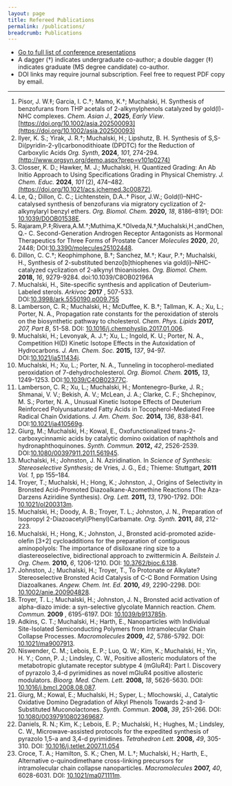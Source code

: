 ```yaml
---
layout: page
title: Refereed Publications
permalink: /publications/
breadcrumb: Publications
---
```


* [Go to full list of conference presentations](/presentations)
* A dagger (&#8224;) indicates undergraduate co-author; a double dagger (&#8225;) indicates graduate (MS degree candidate) co-author.
* DOI links may require journal subscription. Feel free to request PDF copy by email.

---

1. Pisor, J. W.&#8225;; Garcia, I. C.&#8224;; Mamo, K.†; Muchalski, H. Synthesis of benzofurans from THP acetals of 2-alkynylphenols catalyzed by gold(I)-NHC complexes. *Chem. Asian J.*, **2025**, *Early View*. [https://doi.org/10.1002/asia.202500093](https://doi.org/10.1002/asia.202500093)
2. Ilyer, K. S.; Yirak, J. R.&#8224;; Muchalski, H.; Lipshutz, B. H. Synthesis of S,S-Di(pyridin-2-yl)carbonodithioate (DPDTC) for the Reduction of Carboxylic Acids _Org. Synth_, **2024**, _101_, 274-294. [(http://www.orgsyn.org/demo.aspx?prep=v101p0274)](http://www.orgsyn.org/demo.aspx?prep=v101p0274)
3. Closser, K. D.; Hawker, M. J.; Muchalski, H. Quantized Grading: An Ab Initio Approach to Using Specifications Grading in Physical Chemistry. _J. Chem. Educ._ **2024**, _101_ (2), 474–482. [(https://doi.org/10.1021/acs.jchemed.3c00872)](https://doi.org/10.1021/acs.jchemed.3c00872).
4. Le, Q.; Dillon, C. C.; Lichtenstein, D.A..&#8224; Pisor, J.W.; Gold(I)–NHC-catalysed synthesis of benzofurans via migratory cyclization of 2-alkynylaryl benzyl ethers. _Org. Biomol. Chem._ **2020,** _18_, 8186–8191; DOI: [10.1039/D0OB01538E](http://dx.doi.org/10.1039/d0ob01538e).
5. Rajaram,P.&#8225;;Rivera,A.M.&#8224;;Muthima,K.&#8224;Olveda,N.&#8224;;Muchalski,H.;andChen,Q.- C. Second-Generation Androgen Receptor Antagonists as Hormonal Therapeutics for Three Forms of Prostate Cancer _Molecules_ **2020**, _20_, 2448; DOI:[10.3390/molecules25102448](https://doi.org/10.3390/molecules25102448).
6. Dillon, C. C.&#8224;; Keophimphone, B.&#8224;; Sanchez, M.&#8224;; Kaur, P.&#8224;; Muchalski, H., Synthesis of 2-substituted benzo[b]thiophenes via gold(i)–NHC-catalyzed cyclization of 2-alkynyl thioanisoles. _Org. Biomol. Chem._ **2018,** _16_, 9279-9284. doi:10.1039/C8OB02196A
7. Muchalski, H., Site-specific synthesis and application of Deuterium-Labeled sterols. _Arkivoc_ **2017** , 507-533. DOI:[10.3998/ark.5550190.p009.755](http://dx.doi.org/10.3998/ark.5550190.p009.755)
8. Lamberson, C. R.; Muchalski, H.; McDuffee, K. B.&#8224;; Tallman, K. A.; Xu, L.; Porter, N. A., Propagation rate constants for the peroxidation of sterols on the biosynthetic pathway to cholesterol. _Chem. Phys. Lipids_ **2017,** _207, Part B_, 51-58. DOI: [10.1016/j.chemphyslip.2017.01.006](http://dx.doi.org/10.1016/j.chemphyslip.2017.01.006).
9. Muchalski, H.; Levonyak, A. J.&#8224;; Xu, L.; Ingold, K. U.; Porter, N. A., Competition H(D) Kinetic Isotope Effects in the Autoxidation of Hydrocarbons. _J. Am. Chem. Soc._ **2015,** _137_, 94-97. DOI:[10.1021/ja511434j](http://dx.doi.org/10.1021/ja511434j).
10. Muchalski, H.; Xu, L.; Porter, N. A., Tunneling in tocopherol-mediated peroxidation of 7-dehydrocholesterol. _Org. Biomol. Chem._ **2015,** _13_, 1249-1253. DOI:[10.1039/C4OB02377C](http://dx.doi.org/10.1039/C4OB02377C).
11. Lamberson, C. R.; Xu, L.; Muchalski, H.; Montenegro-Burke, J. R.; Shmanai, V. V.; Bekish, A. V.; McLean, J. A.; Clarke, C. F.; Shchepinov, M. S.; Porter, N. A., Unusual Kinetic Isotope Effects of Deuterium Reinforced Polyunsaturated Fatty Acids in Tocopherol-Mediated Free Radical Chain Oxidations. _J. Am. Chem. Soc._ **2014,** _136_, 838-841. DOI:[10.1021/ja410569g](http://dx.doi.org/10.1021/ja410569g).
12. Giurg, M.; Muchalski, H.; Kowal, E., Oxofunctionalized trans-2-carboxycinnamic acids by catalytic domino oxidation of naphthols and hydronaphthoquinones. _Synth. Commun._ **2012,** _42_, 2526-2539. DOI:[10.1080/00397911.2011.561945](http://dx.doi.org/10.1080/00397911.2011.561945).
13. Muchalski, H.; Johnston, J. N. Aziridination. In _Science of Synthesis: Stereoselective Synthesis_; de Vries, J. G., Ed.; Thieme: Stuttgart, **2011** _Vol. 1_, pp 155–184.
14. Troyer, T.; Muchalski, H.; Hong, K.; Johnston, J., Origins of Selectivity in Bronsted Acid-Promoted Diazoalkane-Azomethine Reactions (The Aza-Darzens Aziridine Synthesis). _Org. Lett._ **2011,** _13_, 1790-1792. DOI: [10.1021/ol200313m](http://dx.doi.org/10.1021/ol200313m).
15. Muchalski, H.; Doody, A. B.; Troyer, T. L.; Johnston, J. N., Preparation of Isopropyl 2-Diazoacetyl(Phenyl)Carbamate. _Org. Synth._ **2011,** _88_, 212-223.
16. Muchalski, H.; Hong, K.; Johnston, J., Bronsted acid-promoted azide-olefin [3+2] cycloadditions for the preparation of contiguous aminopolyols: The importance of disiloxane ring size to a diastereoselective, bidirectional approach to zwittermicin A. _Beilstein J. Org. Chem._ **2010,** _6_, 1206-1210. DOI: [10.3762/bjoc.6.138](http://dx.doi.org/10.3762/bjoc.6.138).
17. Johnston, J.; Muchalski, H.; Troyer, T., To Protonate or Alkylate? Stereoselective Bronsted Acid Catalysis of C-C Bond Formation Using Diazoalkanes. _Angew. Chem. Int. Ed._ **2010,** _49_, 2290-2298. DOI: [10.1002/anie.200904828](http://dx.doi.org/10.1002/anie.200904828).
18. Troyer, T. L.; Muchalski, H.; Johnston, J. N., Bronsted acid activation of alpha-diazo imide: a syn-selective glycolate Mannich reaction. _Chem. Commun._ **2009** , 6195-6197. DOI: [10.1039/b913785h](http://dx.doi.org/10.1039/b913785h).
19. Adkins, C. T.; Muchalski, H.; Harth, E., Nanoparticles with Individual Site-Isolated Semiconducting Polymers from Intramolecular Chain Collapse Processes. _Macromolecules_ **2009,** _42_, 5786-5792. DOI: [10.1021/ma9007913](http://dx.doi.org/10.1021/ma9007913).
20. Niswender, C. M.; Lebois, E. P.; Luo, Q. W.; Kim, K.; Muchalski, H.; Yin, H. Y.; Conn, P. J.; Lindsley, C. W., Positive allosteric modulators of the metabotropic glutamate receptor subtype 4 (mGluR4): Part I. Discovery of pyrazolo 3,4-d pyrimidines as novel mGluR4 positive allosteric modulators. _Bioorg. Med. Chem. Lett._ **2008,** _18_, 5626-5630. DOI: [10.1016/j.bmcl.2008.08.087](http://dx.doi.org/10.1016/j.bmcl.2008.08.087).
21. Giurg, M.; Kowal, E.; Muchalski, H.; Syper, L.; Mlochowski, J., Catalytic Oxidative Domino Degradation of Alkyl Phenols Towards 2-and 3-Substituted Muconolactones. _Synth. Commun._ **2008,** _39_, 251-266. DOI: [10.1080/00397910802369687](http://dx.doi.org/10.1080/00397910802369687).
22. Daniels, R. N.; Kim, K.; Lebois, E. P.; Muchalski, H.; Hughes, M.; Lindsley, C. W., Microwave-assisted protocols for the expedited synthesis of pyrazolo 1,5-a and 3,4-d pyrimidines. _Tetrahedron Lett._ **2008,** _49_, 305-310. DOI: [10.1016/j.tetlet.2007.11.054](http://dx.doi.org/10.1016/j.tetlet.2007.11.054)
23. Croce, T. A.; Hamilton, S. K.; Chen, M. L.&#8224;; Muchalski, H.; Harth, E., Alternative o-quinodimethane cross-linking precursors for intramolecular chain collapse nanoparticles. _Macromolecules_ **2007,** _40_, 6028-6031. DOI: [10.1021/ma071111m](http://dx.doi.org/10.1021/ma071111m).
